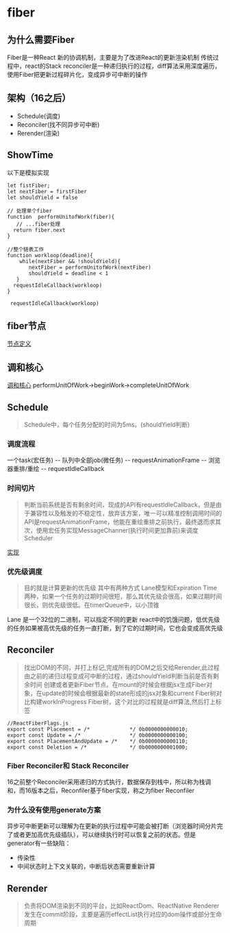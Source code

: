 # fiber

## 为什么需要Fiber
Fiber是一种React 新的协调机制，主要是为了改进React的更新渲染机制
传统过程中，react的Stack reconciler是一种递归执行的过程，diff算法采用深度遍历，使用Fiber把更新过程碎片化，变成异步可中断的操作

## 架构（16之后）
* Schedule(调度)
* Reconciler(找不同异步可中断)
* Rerender(渲染)


## ShowTime
以下是模拟实现
```
let fistFiber;
let nextFiber = firstFiber
let shouldYield = false

// 处理单个fiber
function  performUnitofWork(fiber){
   // ...fiber处理
  return fiber.next
}

//整个链表工作
function workloop(deadline){
    while(nextFiber && !shouldYield){
       nextFiber = performUnitofWork(nextFiber)
       shouldYield = deadline < 1
   }
  requestIdleCallback(workloop)
}

 requestIdleCallback(workloop)

```

## fiber节点

[节点定义](https://github.com/facebook/react/blob/1fb18e22ae66fdb1dc127347e169e73948778e5a/packages/react-reconciler/src/ReactFiber.new.js#L117)


## 调和核心
[调和核心](https://github.com/facebook/react/blob/970fa122d8188bafa600e9b5214833487fbf1092/packages/react-reconciler/src/ReactFiberWorkLoop.new.js#L1599)
performUnitOfWork->beginWork->completeUnitOfWork

## Schedule
> Schedule中，每个任务分配的时间为5ms。(shouldYield判断)
### 调度流程
一个task(宏任务) -- 队列中全部job(微任务) -- requestAnimationFrame -- 浏览器重排/重绘 -- requestIdleCallback

### 时间切片
> 判断当前系统是否有剩余时间，现成的API有requestIdleCallback，但是由于兼容性以及触发的不稳定性，放弃该方案，唯一可以精准控制调用时间的API是requestAnimationFrame，他能在重绘重排之前执行，最终退而求其次，使用宏任务实现MessageChanner(执行时间更加靠前)来调度Scheduler

[实现](https://github.com/facebook/react/blob/1fb18e22ae66fdb1dc127347e169e73948778e5a/packages/scheduler/src/forks/SchedulerHostConfig.default.js#L228-L234)

### 优先级调度
> 目的就是计算更新的优先级 其中有两种方式 Lane模型和Expiration Time两种，如果一个任务的过期时间很短，那么其优先级会很高，如果过期时间很长，则优先级很低。在timerQueue中，以小顶锥

Lane 是一个32位的二进制，可以指定不同的更新
react中的饥饿问题，低优先级的任务如果被高优先级的任务一直打断，到了它的过期时间，它也会变成高优先级



## Reconciler
> 找出DOM的不同，并打上标记,完成所有的DOM之后交给Rerender,此过程由之前的递归过程变成可中断的过程，通过shouldYield判断当前是否有剩余时间
创建或者更新Fiber节点。在mount的时候会根据jsx生成Fiber对象，在update的时候会根据最新的state形成的jsx对象和current Fiber树对比构建workInProgress Fiber树，这个对比的过程就是diff算法,然后打上标签
```
//ReactFiberFlags.js
export const Placement = /*             */ 0b0000000000010;
export const Update = /*                */ 0b0000000000100;
export const PlacementAndUpdate = /*    */ 0b0000000000110;
export const Deletion = /*              */ 0b0000000001000;

```

### Fiber Reconciler和 Stack Reconciler
16之前整个Reconciler采用递归的方式执行，数据保存到栈中，所以称为栈调和，而16版本之后，Reconfiler基于fiber实现，称之为fiber Reconfiler

### 为什么没有使用generate方案
异步可中断更新可以理解为在更新的执行过程中可能会被打断（浏览器时间分片完了或者更加高优先级插队），可以继续执行时可以恢复之前的状态。但是generator有一些缺陷：
* 传染性 
* 中间状态时上下文关联的，中断后状态需要重新计算


## Rerender
> 负责将DOM渲染到不同的平台，比如ReactDom、ReactNative
Renderer 发生在commit阶段，主要是遍历effectList执行对应的dom操作或部分生命周期